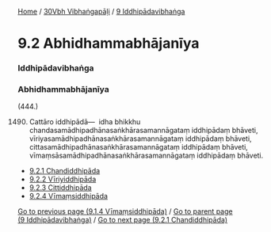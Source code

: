 
[Home](/) / [30Vbh Vibhaṅgapāḷi](../../30Vbh.md) / [9 Iddhipādavibhaṅga](../9.md)

# 9.2 Abhidhammabhājanīya

### Iddhipādavibhaṅga

### Abhidhammabhājanīya

(444.)

1490. Cattāro iddhipādā—  idha bhikkhu chandasamādhipadhānasaṅkhārasamannāgataṃ iddhipādaṃ bhāveti, vīriyasamādhipadhānasaṅkhārasamannāgataṃ iddhipādaṃ bhāveti, cittasamādhipadhānasaṅkhārasamannāgataṃ iddhipādaṃ bhāveti, vīmaṃsāsamādhipadhānasaṅkhārasamannāgataṃ iddhipādaṃ bhāveti.

* [9.2.1 Chandiddhipāda](9.2/9.2.1.md)
* [9.2.2 Vīriyiddhipāda](9.2/9.2.2.md)
* [9.2.3 Cittiddhipāda](9.2/9.2.3.md)
* [9.2.4 Vīmaṃsiddhipāda](9.2/9.2.4.md)

[Go to previous page (9.1.4 Vīmaṃsiddhipāda)](9.1/9.1.4.md) / [Go to parent page (9 Iddhipādavibhaṅga)](../9.md) / [Go to next page (9.2.1 Chandiddhipāda)](9.2/9.2.1.md)


